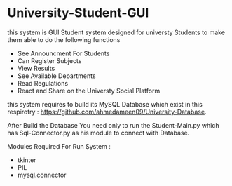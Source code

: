 # University-Student-GUI


this system is GUI Student system designed for universty Students to make them able to do the following functions
- See Announcment For Students
- Can Register Subjects
- View Results
- See Available Departments
- Read Regulations
- React and Share on the Universty Social Platform


this system requires to build its MySQL Database which exist in this respirotry : https://github.com/ahmedameen09/University-Database.

After Build the Database You need only to run the Student-Main.py which has Sql-Connector.py as his module to connect with Database.



Modules Required For Run System :
- tkinter
- PIL
- mysql.connector

